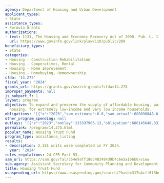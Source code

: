 ```yaml
---
agency: Department of Housing and Urban Development
applicant_types:
- State
assistance_types:
- Formula Grants
authorizations:
- text: 1131, The Housing and Economic Recovery Act of 2008. Pub. L. 110, 289.
  url: https://www.govinfo.gov/link/plaw/110/public/289
beneficiary_types:
- State
categories:
- Housing - Construction Rehabilitation
- Housing - Cooperatives, Rental
- Housing - Home Improvement
- Housing - Homebuying, Homeownership
cfda: '14.275'
fiscal_year: '2024'
grants_url: https://grants.gov/search-grants?cfda=14.275
improper_payments: null
is_subpart_f: 1
layout: program
objective: To expand and preserve the supply of affordable housing, particularly rental
  housing, for extremely low-income and very low income households.
obligations: '[{"x":"2023","sam_estimate":0.0,"sam_actual":688096848.0,"usa_spending_actual":686556608.11},{"x":"2024","sam_estimate":0.0,"sam_actual":216961850.0,"usa_spending_actual":205581716.74},{"x":"2025","sam_estimate":0.0,"sam_actual":278000000.0,"usa_spending_actual":38718127.36}]'
other_program_spending: null
outlays: '[{"x":"2023","outlay":133397905.13,"obligation":686145648.33},{"x":"2024","outlay":20439414.03,"obligation":216961848.98},{"x":"2025","outlay":172413.61,"obligation":44395052.74}]'
permalink: /program/14.275.html
popular_name: Housing Trust Fund
program_type: assistance_listing
results:
- description: 2,181 units were completed in FY 2024.
  year: '2024'
rules_regulations: 24 CFR Part 93.
sam_url: https://sam.gov/fal/554e9aff180c483484d9b4c6e5a106b0/view
sub-agency: Assistant Secretary for Community Planning and Development
title: Housing Trust Fund
usaspending_url: https://www.usaspending.gov/search/?hash=317b4cff6f3bd571532f1a48973f3251
---
```

